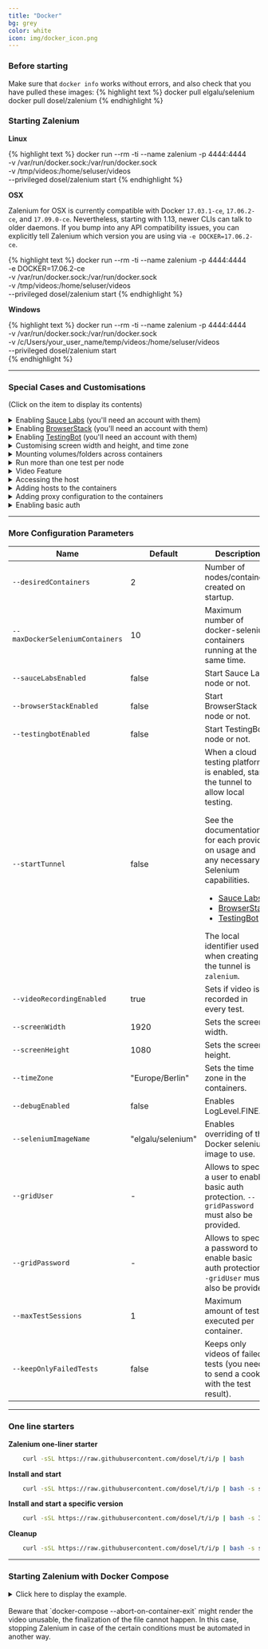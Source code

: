 ```yaml
---
title: "Docker" 
bg: grey
color: white
icon: img/docker_icon.png
---
```


### Before starting

Make sure that `docker info` works without errors, and also check that you have pulled these images:
{% highlight text %}
    docker pull elgalu/selenium
    docker pull dosel/zalenium
{% endhighlight %}

### Starting Zalenium

<i class="fa fa-linux fa-2x" aria-hidden="true"></i> **Linux** 

{% highlight text %}
    docker run --rm -ti --name zalenium -p 4444:4444 \
      -v /var/run/docker.sock:/var/run/docker.sock \
      -v /tmp/videos:/home/seluser/videos \
      --privileged dosel/zalenium start 
{% endhighlight %}

<i class="fa fa-apple fa-2x" aria-hidden="true"></i> **OSX**

Zalenium for OSX is currently compatible with Docker `17.03.1-ce`, `17.06.2-ce`, and `17.09.0-ce`. Nevertheless, starting
with 1.13, newer CLIs can talk to older daemons. If you bump into any API compatibility issues, you can explicitly tell
Zalenium which version you are using via `-e DOCKER=17.06.2-ce`.

{% highlight text %}
    docker run --rm -ti --name zalenium -p 4444:4444 \
      -e DOCKER=17.06.2-ce \
      -v /var/run/docker.sock:/var/run/docker.sock \
      -v /tmp/videos:/home/seluser/videos \
      --privileged dosel/zalenium start
{% endhighlight %}

<i class="fa fa-windows fa-2x" aria-hidden="true"></i> **Windows** 

{% highlight text %}
    docker run --rm -ti --name zalenium -p 4444:4444 \
      -v /var/run/docker.sock:/var/run/docker.sock \
      -v /c/Users/your_user_name/temp/videos:/home/seluser/videos \
      --privileged dosel/zalenium start      
{% endhighlight %}

*** 

### Special Cases and Customisations
(Click on the item to display its contents)

<details>
    <summary>Enabling <a href="https://saucelabs.com/">Sauce Labs</a> (you'll need an account with them)</summary>

    {% highlight text %}
        export SAUCE_USERNAME=<your Sauce Labs username>
        export SAUCE_ACCESS_KEY=<your Sauce Labs access key>
        docker run --rm -ti --name zalenium -p 4444:4444 \
          -e SAUCE_USERNAME -e SAUCE_ACCESS_KEY \
          -v /tmp/videos:/home/seluser/videos \
          -v /var/run/docker.sock:/var/run/docker.sock \
          --privileged dosel/zalenium start --sauceLabsEnabled true
    {% endhighlight %}

</details>

<details>
    <summary>Enabling <a href="https://www.browserstack.com/">BrowserStack</a> (you'll need an account with them)</summary>

    {% highlight text %}
        export BROWSER_STACK_USER=<your BrowserStack username>
        export BROWSER_STACK_KEY=<your BrowserStack access key>
        docker run --rm -ti --name zalenium -p 4444:4444 \
          -e BROWSER_STACK_USER -e BROWSER_STACK_KEY \
          -v /tmp/videos:/home/seluser/videos \
          -v /var/run/docker.sock:/var/run/docker.sock \
          --privileged dosel/zalenium start --browserStackEnabled true
    {% endhighlight %}

</details>

<details>
    <summary>Enabling <a href="https://testingbot.com/">TestingBot</a> (you'll need an account with them)</summary>

    {% highlight text %}
        export TESTINGBOT_KEY=<your TestingBot access key>
        export TESTINGBOT_SECRET=<your TestingBot secret>
        docker run --rm -ti --name zalenium -p 4444:4444 \
          -e TESTINGBOT_KEY -e TESTINGBOT_SECRET \
          -v /tmp/videos:/home/seluser/videos \
          -v /var/run/docker.sock:/var/run/docker.sock \
          --privileged dosel/zalenium start --testingBotEnabled true
    {% endhighlight %}

</details>

<details>
    <summary>Customising screen width and height, and time zone</summary>

    {% highlight text %}
        docker run --rm -ti --name zalenium -p 4444:4444 \
          -v /var/run/docker.sock:/var/run/docker.sock \
          -v /tmp/videos:/home/seluser/videos \
          --privileged dosel/zalenium start --screenWidth 1440 --screenHeight 810 --timeZone "America/Montreal"
    {% endhighlight %}

</details>

<details>
    <summary>Mounting volumes/folders across containers</summary>

    This is a collection of folders that you can mount as volumes when starting Zalenium by prefixing the destination
    with <code>/tmp/node/</code>, and it will be mapped across all the docker-selenium containers from the root folder after
    stripping the <code>/tmp/node/</code> prefix. 
    <br>
    For example, mounting:    
    <br>
    <code>-v /your/local/folder:/tmp/node/home/seluser/folder</code> will map to <code>/home/seluser/folder</code> on the node. 
    <br>
    It can be used to provide further customization to your nodes, such as adding client certificates for your browser,
    or mimicking prior multi-purpose folder, both shown below.


    {% highlight text %}
    docker run --rm -ti --name zalenium -p 4444:4444 \
      -v /var/run/docker.sock:/var/run/docker.sock \
      -v /tmp/videos:/home/seluser/videos \
      -v /your/local/folder/with/certStore:/tmp/node/home/seluser/.pki/nssdb \      
      -v /your/local/folderB:/tmp/node/home/seluser/folderB \      
      -v /tmp/mounted:/tmp/node/tmp/mounted \
      --privileged dosel/zalenium start 
    {% endhighlight %}

    Please take caution in mounting system folders such as <code>/etc</code>, as this behavior has not been tested with such configuration.
    <br>
    <strong>NOTE:</strong> There are certain protected points which cannot be mounted via <code>/tmp/node/</code>. See
    <a href="https://github.com/zalando/zalenium/blob/master/src/main/java/de/zalando/ep/zalenium/container/DockerContainerClient.java">PROTECTED_NODE_MOUNT_POINTS at 
    DockerContainerClient.</a>

</details>

<details>
    <summary>Run more than one test per node</summary>

    By default, Zalenium will run only one test per node/container. This behaviour can be modified by using the flag
    <code>--maxTestSessions</code>. If you setup this flag to a value higher than 1, Zalenium will run up to that given 
    value of tests per node/container. Tuning this value for your test suites should help to reduce the overall 
    execution time since less containers/nodes are started and stopped on demand. Here is an example:


    {% highlight text %}
    docker run --rm -ti --name zalenium -p 4444:4444 \
      -v /var/run/docker.sock:/var/run/docker.sock \
      -v /tmp/videos:/home/seluser/videos \
      --privileged dosel/zalenium start --maxTestSessions 4
    {% endhighlight %}

    This means that up to 4 tests will run in each node/container started by Zalenium. You could combine this parameter
    with <code>--desiredContainers</code> to get an optimal setup for your tests. For example, if you have 20 tests that
    should run with 5 threads, you could start Zalenium with <code>--desiredContainers 5</code> and 
    <code>--maxTestSessions 4</code>. Therefore, 4 tests would be executed in each one of the 5 nodes/containers and 
    the whole test execution should finish earlier. 

</details>

<details>
    <summary>Video Feature</summary>

    When you start Zalenium, and you map a host folder to <code>/home/seluser/videos</code>, it will copy all the 
    generated videos from the executed tests into your host mapped folder.
    <br>
    For example, starting Zalenium like this:

    {% highlight text %}
    docker run --rm -ti --name zalenium -p 4444:4444 \
      -v /var/run/docker.sock:/var/run/docker.sock \
      -v /tmp/videos:/home/seluser/videos \
      --privileged dosel/zalenium start 
    {% endhighlight %}

    will copy the generated videos to your local <code>/tmp/videos</code> folder. This means all videos generated from 
    tests executed in docker-selenium containers, including the ones executed in an integrated cloud testing platform 
    (Sauce Labs, BrowserStack, TestingBot).
    <br>
    The file name will be usually like this:
    <ul>
        <li>
            Zalenium: <code>containerName_testName_browser_platform_timestamp.mp4</code>
            <br>
            <br>
            <ul>
                <li>E.g. <code>zalenium_myTestName_chrome_linux_20170216071201.mp4</code></li>
            </ul>
        </li>
        <li>
            Cloud Testing Platform: <code>cloudPlatform_testName_browser_platform_timestamp.mp4</code>
            <br>
            <br>
            <ul>
                <li>E.g. Sauce Labs <code>saucelabs_myCloudTestName_safari_mac_20170216071201.mp4</code></li>
                <li>E.g. BrowserStack <code>browserstack_myCloudTestName_firefox_windows_20170216071201.mp4</code></li>
            </ul>
        </li>
    </ul>
    
    If the test name is not set via a capability, the Selenium session ID will be used.
</details>

<details>
    <summary>Accessing the host</summary>

    This is the scenario where you are running some tests with Zalenium, and the SUT (system under test) is running on your host machine.
    Therefore, you want your tests to access your SUT.
    <br>
    <ul>
        <li>
            <i class="fa fa-linux fa-2x" aria-hidden="true"></i> Linux
            <br>
            <br>
            {% highlight text %}
            docker run --rm -ti --name zalenium --net=host \
              -v /var/run/docker.sock:/var/run/docker.sock \
              -v /tmp/videos:/home/seluser/videos \
              --privileged dosel/zalenium start
            # OR
            curl -sSL https://raw.githubusercontent.com/dosel/t/i/p | bash -s start --docker-opt '--net=host' 
            {% endhighlight %}
        </li>
        <li>
            <i class="fa fa-apple fa-2x" aria-hidden="true"></i> OSX
            <br>
            In OSX environments the <code>--net=host</code> flag is not supported yet. For that, we have a workaround, 
            which is to use <code>mac.host.local</code> to access the host machine. So if the SUT is running on port 
            8080, you can do <code>http://mac.host.local:8080</code> to access it.
        </li>
    </ul>
    
</details>

<details>
    <summary>Adding hosts to the containers</summary>

    Sometimes you need to add host entries to the <code>/etc/hosts</code> file in order to mock dependencies, reach parts
    of your test infrastructure, or just to simplify your test code. Zalenium supports the <code>--add-host</code> flag 
    in <code>docker run ...</code> and the <code>extra_hosts</code> option in docker-compose. Here is an example:

    {% highlight text %}
    # Usage:
    #   docker-compose up --force-recreate
    version: '2.1'
    
    services:
      zalenium_stg:
        image: "dosel/zalenium"
        container_name: zalenium
        hostname: zalenium
        tty: true
        volumes:
          - /tmp/videos:/home/seluser/videos
          - /var/run/docker.sock:/var/run/docker.sock
          - /usr/bin/docker:/usr/bin/docker
        ports:
          - 4444:4444
        command: >
          start --screenWidth 1930 --screenHeight 1090
                --timeZone "Asia/Tokyo"
                --videoRecordingEnabled true
                --sauceLabsEnabled false
                --browserStackEnabled false
                --testingBotEnabled false
                --startTunnel false
        extra_hosts:
          - "google.co.jp:127.0.0.1"
    {% endhighlight %}
    
</details>

<details>
    <summary>Adding proxy configuration to the containers</summary>

    There might be situations where you need to add your own internal proxy configuration in case the network is very 
    restrictive. In docker you can add the pass environment variables to overwrite that configuration in a container, 
    e.g. <code>http_proxy=http://myproxy.example.com:8080</code>. Zalenium allows you to configure this values and they 
    will be passed into the created containers. The variables are called: <code>zalenium_http_proxy</code>, 
    <code>zalenium_https_proxy</code>, and <code>zalenium_no_proxy</code>. You can pass them as enviromental variables 
    when starting Zalenium, here is an example:

    {% highlight text %}
    docker run --rm -ti --name zalenium -p 4444:4444 \
            -v /var/run/docker.sock:/var/run/docker.sock \
            -v /tmp/videos:/home/seluser/videos \
            -e "zalenium_http_proxy=http://myproxy.example.com:8080" \
            -e "zalenium_https_proxy=https://myproxy.example.com:8080" \
            -e "zalenium_no_proxy=172.16/12, 10.0.0.0/8, *.local, 169.254/16, 192.168.99.*, localhost, 127.0.0.1" \ 
            --privileged dosel/zalenium start 
    {% endhighlight %}
    
</details>

<details>
    <summary>Enabling basic auth</summary>

    Deploying Zalenium to a cloud provider (AWS, GCP, etc...)? You can enable the basic auth feature built in Nginx to protect
    Zalenium when deploying it to the open internet. You can enable it in two different ways; providing a file with user(s)
    and password(s) or using the parameters <code>--gridUser</code> and <code>--gridPassword</code>. Here are the detailed 
    instructions:
    <br>
    <br>
    <div>
        <h6>Providing a file with user(s) and password(s)</h6>
        To create a file with that information, please follow the steps for "Creating a Password File"
        <a href="https://www.nginx.com/resources/admin-guide/restricting-access-auth-basic/">described in the Nginx documentation.</a>
        After that, map the created file to the container when you start Zalenium, e.g.:
        <br>
        
        {% highlight text %}
            docker run --rm -ti --name zalenium -p 4444:4444 \
              -v /var/run/docker.sock:/var/run/docker.sock \
              -v /tmp/videos:/home/seluser/videos \
              -v $(pwd)/.htpasswd:/home/seluser/.htpasswd
              --privileged dosel/zalenium start 
        {% endhighlight %}
    </div>

    <div>
        <h6>Using the <code>--gridUser</code> and <code>--gridPassword</code> parameters</h6>
        {% highlight text %}
        docker run --rm -ti --name zalenium -p 4444:4444 \
          -v /var/run/docker.sock:/var/run/docker.sock \
          -v /tmp/videos:/home/seluser/videos \
          --privileged dosel/zalenium start --gridUser yourUser --gridPassword yourPassword
        {% endhighlight %}
    </div>
    
    <div>
        <h6>Using Zalenium when the basic auth is enabled</h6>
        You will need to provide the user and the password stated in the file or in the parameters at the moment of running your tests. Here is
        and example that shows you how to do it (the user will be <code>yourUser</code> and the password <code>yourPassword</code>).

        {% highlight text %}
        @Test
        public void simpleGoogleTest() throws Exception {    
            /*
               NOTE THE USE OF "yourUser" and "yourPassword" in the RemoteWebDriver url.
            */
            String URL = "http://yourUser:yourPassword@localhost:4444/wd/hub";
            DesiredCapabilities desiredCapabilities = DesiredCapabilities.chrome();
            desiredCapabilities.setCapability(CapabilityType.PLATFORM, Platform.LINUX);
    
            // Create a new instance of the remote web driver
            WebDriver driver = new RemoteWebDriver(new URL(URL), desiredCapabilities);
    
            // Maximize the window
            driver.manage().window().maximize();
    
            // Go to Google
            driver.get("https://www.google.com");
    
            // Assert that the title is the expected one
            Assert.assertEquals(driver.getTitle(), "Google", "Page title is not the expected one");
    
            // Close the browser
            driver.quit();
        }
        {% endhighlight %}
    </div>

</details>

*** 

### More Configuration Parameters

<table class="table table-bordered table-striped table-responsive">
  <thead>
    <tr>
      <th style="width: 300px;">Name</th>
      <th style="width: 50px;">Default</th>
      <th>Description</th>
    </tr>
  </thead>
  <tbody>
    <tr>
      <td><code>--desiredContainers</code></td>
      <td>2</td>
      <td>Number of nodes/containers created on startup.</td>
    </tr>
    <tr>
      <td><code>--maxDockerSeleniumContainers</code></td>
      <td>10</td>
      <td>Maximum number of docker-selenium containers running at the same time.</td>
    </tr>
    <tr>
      <td><code>--sauceLabsEnabled</code></td>
      <td>false</td>
      <td>Start Sauce Labs node or not.</td>
    </tr>
    <tr>
      <td><code>--browserStackEnabled</code></td>
      <td>false</td>
      <td>Start BrowserStack node or not.</td>
    </tr>
    <tr>
      <td><code>--testingbotEnabled</code></td>
      <td>false</td>
      <td>Start TestingBot node or not.</td>
    </tr>
    <tr>
      <td><code>--startTunnel</code></td>
      <td>false</td>
      <td>When a cloud testing platform is enabled, starts the tunnel to allow local testing.
            <p>
                See the documentation for each provider on usage and any necessary Selenium capabilities.
                <ul>
                    <li><a href="https://wiki.saucelabs.com/display/DOCS/Using+Multiple+Sauce+Connect+Tunnels">Sauce Labs</a></li>
                    <li><a href="https://www.browserstack.com/local-testing">BrowserStack</a></li>
                    <li><a href="https://testingbot.com/support/other/tunnel">TestingBot</a></li>
                </ul>
            </p>
            The local identifier used when creating the tunnel is <code>zalenium</code>.
        </td>
    </tr>
    <tr>
      <td><code>--videoRecordingEnabled</code></td>
      <td>true</td>
      <td>Sets if video is recorded in every test.</td>
    </tr>
    <tr>
      <td><code>--screenWidth</code></td>
      <td>1920</td>
      <td>Sets the screen width.</td>
    </tr>
    <tr>
      <td><code>--screenHeight</code></td>
      <td>1080</td>
      <td>Sets the screen height.</td>
    </tr>
    <tr>
      <td><code>--timeZone</code></td>
      <td>"Europe/Berlin"</td>
      <td>Sets the time zone in the containers.</td>
    </tr>
    <tr>
      <td><code>--debugEnabled</code></td>
      <td>false</td>
      <td>Enables LogLevel.FINE.</td>
    </tr>
    <tr>
      <td><code>--seleniumImageName</code></td>
      <td>"elgalu/selenium"</td>
      <td>Enables overriding of the Docker selenium image to use.</td>
    </tr>
    <tr>
      <td><code>--gridUser</code></td>
      <td>-</td>
      <td>Allows to specify a user to enable basic auth protection. <code>--gridPassword</code> must also be provided.</td>
    </tr>
    <tr>
      <td><code>--gridPassword</code></td>
      <td>-</td>
      <td>Allows to specify a password to enable basic auth protection. <code>--gridUser</code> must also be provided.</td>
    </tr>
    <tr>
      <td><code>--maxTestSessions</code></td>
      <td>1</td>
      <td>Maximum amount of tests executed per container.</td>
    </tr>
    <tr>
      <td><code>--keepOnlyFailedTests</code></td>
      <td>false</td>
      <td>Keeps only videos of failed tests (you need to send a cookie with the test result).</td>
    </tr>
  </tbody>
</table>

*** 

### One line starters

**Zalenium one-liner starter**

```sh
    curl -sSL https://raw.githubusercontent.com/dosel/t/i/p | bash
```
  
**Install and start**

```sh
    curl -sSL https://raw.githubusercontent.com/dosel/t/i/p | bash -s start
```

**Install and start a specific version**

```sh
    curl -sSL https://raw.githubusercontent.com/dosel/t/i/p | bash -s 3.8.1a start
```

**Cleanup**

```sh
    curl -sSL https://raw.githubusercontent.com/dosel/t/i/p | bash -s stop
```

***

### Starting Zalenium with Docker Compose

<details>
    <summary>Click here to display the example.</summary>
    
    {% highlight text %}
    # Usage:
    #   docker-compose up --force-recreate
    version: '2.1'
    
    services:
      #--------------#
      zalenium:
        image: "dosel/zalenium"
        container_name: zalenium
        hostname: zalenium
        tty: true
        volumes:
          - /tmp/videos:/home/seluser/videos
          - /var/run/docker.sock:/var/run/docker.sock
          - /usr/bin/docker:/usr/bin/docker
        ports:
          - 4444:4444
        command: >
          start --desiredContainers 2
                --maxDockerSeleniumContainers 8
                --screenWidth 800 --screenHeight 600
                --timeZone "Europe/Berlin"
                --videoRecordingEnabled true
                --sauceLabsEnabled false
                --browserStackEnabled false
                --testingBotEnabled false
                --startTunnel false
        environment:
          - HOST_UID
          - HOST_GID
          - SAUCE_USERNAME
          - SAUCE_ACCESS_KEY
          - BROWSER_STACK_USER
          - BROWSER_STACK_KEY
          - TESTINGBOT_KEY
          - TESTINGBOT_SECRET
    
      mock:
        image: elgalu/google_adwords_mock
        depends_on:
          - zalenium
        ports:
          - 8080:8080
        tty: true
        environment:
          - MOCK_SERVER_PORT=8080
    {% endhighlight %}
    
</details>

<br>
Beware that `docker-compose --abort-on-container-exit` might render the video unusable, the finalization of the file 
cannot happen. In this case, stopping Zalenium in case of the certain conditions must be automated in another way.




